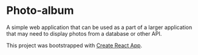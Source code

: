 # Photo-album

A simple web application that can be used as a part of a larger application that may need to display photos from a database or other API. 

This project was bootstrapped with [Create React App](https://github.com/facebook/create-react-app).

